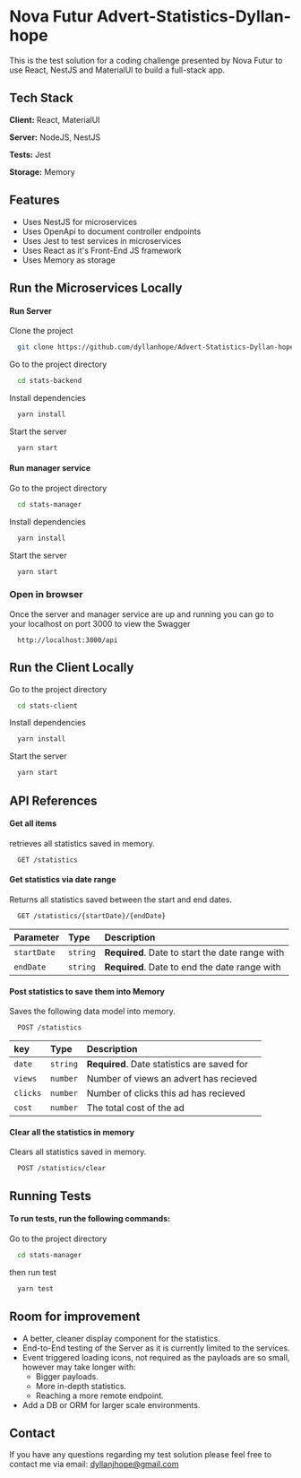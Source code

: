 
# Nova Futur Advert-Statistics-Dyllan-hope

This is the test solution for a coding challenge presented by Nova Futur to use React, NestJS and MaterialUI to build a full-stack app.


## Tech Stack

**Client:** React, MaterialUI

**Server:** NodeJS, NestJS

**Tests:** Jest

**Storage:** Memory


## Features

- Uses NestJS for microservices
- Uses OpenApi to document controller endpoints
- Uses Jest to test services in microservices
- Uses React as it's Front-End JS framework
- Uses Memory as storage


## Run the Microservices Locally
#### Run Server
Clone the project

```bash
  git clone https://github.com/dyllanhope/Advert-Statistics-Dyllan-hope.git
```

Go to the project directory

```bash
  cd stats-backend
```

Install dependencies

```bash
  yarn install
```

Start the server

```bash
  yarn start
```
#### Run manager service

Go to the project directory

```bash
  cd stats-manager
```

Install dependencies

```bash
  yarn install
```

Start the server

```bash
  yarn start
```

### Open in browser
Once the server and manager service are up and running you can go to your localhost on port 3000 to view the Swagger
```
  http://localhost:3000/api
```

## Run the Client Locally
Go to the project directory

```bash
  cd stats-client
```

Install dependencies

```bash
  yarn install
```

Start the server

```bash
  yarn start
```


## API References

#### Get all items
retrieves all statistics saved in memory.

```http
  GET /statistics
```
#### Get statistics via date range
Returns all statistics saved between the start and end dates.

```http
  GET /statistics/{startDate}/{endDate}
```

| Parameter  | Type      | Description                                      |
| :--------- | :-------- | :----------------------------------------------- |
| `startDate`| `string`  | **Required**. Date to start the date range with |
| `endDate`  | `string`  | **Required**. Date to end the date range with   |

#### Post statistics to save them into Memory
Saves the following data model into memory.

```http
  POST /statistics
```

| key        | Type     | Description                                 |
| :--------- | :------- | :------------------------------------------ |
| `date`     | `string` | **Required**. Date statistics are saved for |
| `views`    | `number` | Number of views an advert has recieved      |
| `clicks`   | `number` | Number of clicks this ad has recieved       |
| `cost`     | `number` | The total cost of the ad                    |

#### Clear all the statistics in memory
Clears all statistics saved in memory.

```http
  POST /statistics/clear
```



## Running Tests

#### To run tests, run the following commands:

Go to the project directory

```bash
  cd stats-manager
```
then run test
```bash
  yarn test
```


## Room for improvement
* A better, cleaner display component for the statistics.
* End-to-End testing of the Server as it is currently limited to the services.
* Event triggered loading icons, not required as the payloads are so small, however may take longer with:
    * Bigger payloads.
    * More in-depth statistics.
    * Reaching a more remote endpoint.
* Add a DB or ORM for larger scale environments.




## Contact

If you have any questions regarding my test solution please feel free to contact me via email: dyllanjhope@gmail.com


